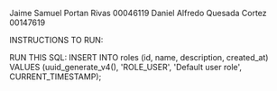Jaime Samuel Portan Rivas 00046119
Daniel Alfredo Quesada Cortez 00147619

INSTRUCTIONS TO RUN:

RUN THIS SQL:    INSERT INTO roles (id, name, description, created_at) VALUES (uuid_generate_v4(), 'ROLE_USER', 'Default user role', CURRENT_TIMESTAMP);
